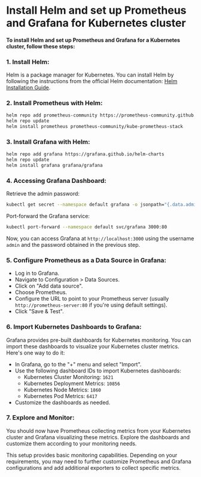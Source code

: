 # Install Helm and set up Prometheus and Grafana for Kubernetes cluster

#### To install Helm and set up Prometheus and Grafana for a Kubernetes cluster, follow these steps:

### 1. Install Helm:

Helm is a package manager for Kubernetes. You can install Helm by following the instructions from the official Helm documentation: [Helm Installation Guide](https://helm.sh/docs/intro/install/).

### 2. Install Prometheus with Helm:

```bash
helm repo add prometheus-community https://prometheus-community.github.io/helm-charts
helm repo update
helm install prometheus prometheus-community/kube-prometheus-stack
```

### 3. Install Grafana with Helm:

```bash
helm repo add grafana https://grafana.github.io/helm-charts
helm repo update
helm install grafana grafana/grafana
```

### 4. Accessing Grafana Dashboard:

Retrieve the admin password:

```bash
kubectl get secret --namespace default grafana -o jsonpath="{.data.admin-password}" | base64 --decode ; echo
```

Port-forward the Grafana service:

```bash
kubectl port-forward --namespace default svc/grafana 3000:80
```

Now, you can access Grafana at `http://localhost:3000` using the username `admin` and the password obtained in the previous step.

### 5. Configure Prometheus as a Data Source in Grafana:

- Log in to Grafana.
- Navigate to Configuration > Data Sources.
- Click on "Add data source".
- Choose Prometheus.
- Configure the URL to point to your Prometheus server (usually `http://prometheus-server:80` if you're using default settings).
- Click "Save & Test".

### 6. Import Kubernetes Dashboards to Grafana:

Grafana provides pre-built dashboards for Kubernetes monitoring. You can import these dashboards to visualize your Kubernetes cluster metrics. Here's one way to do it:

- In Grafana, go to the "+" menu and select "Import".
- Use the following dashboard IDs to import Kubernetes dashboards:
  - Kubernetes Cluster Monitoring: `1621`
  - Kubernetes Deployment Metrics: `10856`
  - Kubernetes Node Metrics: `1860`
  - Kubernetes Pod Metrics: `6417`
- Customize the dashboards as needed.

### 7. Explore and Monitor:

You should now have Prometheus collecting metrics from your Kubernetes cluster and Grafana visualizing these metrics. Explore the dashboards and customize them according to your monitoring needs.

This setup provides basic monitoring capabilities. Depending on your requirements, you may need to further customize Prometheus and Grafana configurations and add additional exporters to collect specific metrics.
